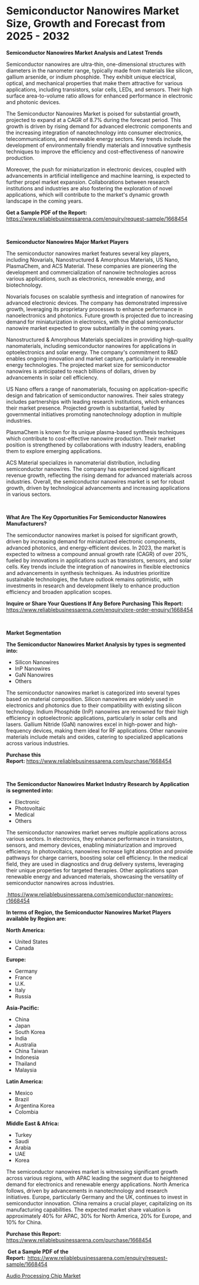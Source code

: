 <p><h1>Semiconductor Nanowires Market Size, Growth and Forecast from 2025 - 2032</h1></p><p><strong>Semiconductor Nanowires Market Analysis and Latest Trends</strong></p>
<p><p>Semiconductor nanowires are ultra-thin, one-dimensional structures with diameters in the nanometer range, typically made from materials like silicon, gallium arsenide, or indium phosphide. They exhibit unique electrical, optical, and mechanical properties that make them attractive for various applications, including transistors, solar cells, LEDs, and sensors. Their high surface area-to-volume ratio allows for enhanced performance in electronic and photonic devices.</p><p>The Semiconductor Nanowires Market is poised for substantial growth, projected to expand at a CAGR of 8.7% during the forecast period. This growth is driven by rising demand for advanced electronic components and the increasing integration of nanotechnology into consumer electronics, telecommunications, and renewable energy sectors. Key trends include the development of environmentally friendly materials and innovative synthesis techniques to improve the efficiency and cost-effectiveness of nanowire production. </p><p>Moreover, the push for miniaturization in electronic devices, coupled with advancements in artificial intelligence and machine learning, is expected to further propel market expansion. Collaborations between research institutions and industries are also fostering the exploration of novel applications, which will contribute to the market's dynamic growth landscape in the coming years.</p></p>
<p><strong>Get a Sample PDF of the Report:&nbsp;</strong> <a href="https://www.reliablebusinessarena.com/enquiry/request-sample/1668454?utm_campaign=3186&utm_medium=2&utm_source=Github&utm_content=ia&utm_term=06042025&utm_id=semiconductor-nanowires">https://www.reliablebusinessarena.com/enquiry/request-sample/1668454</a></p>
<p>&nbsp;</p>
<p><strong>Semiconductor Nanowires Major Market Players</strong></p>
<p><p>The semiconductor nanowires market features several key players, including Novarials, Nanostructured & Amorphous Materials, US Nano, PlasmaChem, and ACS Material. These companies are pioneering the development and commercialization of nanowire technologies across various applications, such as electronics, renewable energy, and biotechnology.</p><p>Novarials focuses on scalable synthesis and integration of nanowires for advanced electronic devices. The company has demonstrated impressive growth, leveraging its proprietary processes to enhance performance in nanoelectronics and photonics. Future growth is projected due to increasing demand for miniaturization in electronics, with the global semiconductor nanowire market expected to grow substantially in the coming years.</p><p>Nanostructured & Amorphous Materials specializes in providing high-quality nanomaterials, including semiconductor nanowires for applications in optoelectronics and solar energy. The company's commitment to R&D enables ongoing innovation and market capture, particularly in renewable energy technologies. The projected market size for semiconductor nanowires is anticipated to reach billions of dollars, driven by advancements in solar cell efficiency.</p><p>US Nano offers a range of nanomaterials, focusing on application-specific design and fabrication of semiconductor nanowires. Their sales strategy includes partnerships with leading research institutions, which enhances their market presence. Projected growth is substantial, fueled by governmental initiatives promoting nanotechnology adoption in multiple industries.</p><p>PlasmaChem is known for its unique plasma-based synthesis techniques which contribute to cost-effective nanowire production. Their market position is strengthened by collaborations with industry leaders, enabling them to explore emerging applications. </p><p>ACS Material specializes in nanomaterial distribution, including semiconductor nanowires. The company has experienced significant revenue growth, reflecting the rising demand for advanced materials across industries. Overall, the semiconductor nanowires market is set for robust growth, driven by technological advancements and increasing applications in various sectors.</p></p>
<p>&nbsp;</p>
<p><strong>What Are The Key Opportunities For Semiconductor Nanowires Manufacturers?</strong></p>
<p><p>The semiconductor nanowires market is poised for significant growth, driven by increasing demand for miniaturized electronic components, advanced photonics, and energy-efficient devices. In 2023, the market is expected to witness a compound annual growth rate (CAGR) of over 20%, fueled by innovations in applications such as transistors, sensors, and solar cells. Key trends include the integration of nanowires in flexible electronics and advancements in synthesis techniques. As industries prioritize sustainable technologies, the future outlook remains optimistic, with investments in research and development likely to enhance production efficiency and broaden application scopes.</p></p>
<p><strong>Inquire or Share Your Questions If Any Before Purchasing This Report:</strong> <a href="https://www.reliablebusinessarena.com/enquiry/pre-order-enquiry/1668454?utm_campaign=3186&utm_medium=2&utm_source=Github&utm_content=ia&utm_term=06042025&utm_id=semiconductor-nanowires">https://www.reliablebusinessarena.com/enquiry/pre-order-enquiry/1668454</a></p>
<p>&nbsp;</p>
<p><strong>Market Segmentation</strong></p>
<p><strong>The Semiconductor Nanowires Market Analysis by types is segmented into:</strong></p>
<p><ul><li>Silicon Nanowires</li><li>InP Nanowires</li><li>GaN Nanowires</li><li>Others</li></ul></p>
<p><p>The semiconductor nanowires market is categorized into several types based on material composition. Silicon nanowires are widely used in electronics and photonics due to their compatibility with existing silicon technology. Indium Phosphide (InP) nanowires are renowned for their high efficiency in optoelectronic applications, particularly in solar cells and lasers. Gallium Nitride (GaN) nanowires excel in high-power and high-frequency devices, making them ideal for RF applications. Other nanowire materials include metals and oxides, catering to specialized applications across various industries.</p></p>
<p><strong>Purchase this Report:&nbsp;</strong><a href="https://www.reliablebusinessarena.com/purchase/1668454?utm_campaign=3186&utm_medium=2&utm_source=Github&utm_content=ia&utm_term=06042025&utm_id=semiconductor-nanowires">https://www.reliablebusinessarena.com/purchase/1668454</a></p>
<p>&nbsp;</p>
<p><strong>The Semiconductor Nanowires Market Industry Research by Application is segmented into:</strong></p>
<p><ul><li>Electronic</li><li>Photovoltaic</li><li>Medical</li><li>Others</li></ul></p>
<p><p>The semiconductor nanowires market serves multiple applications across various sectors. In electronics, they enhance performance in transistors, sensors, and memory devices, enabling miniaturization and improved efficiency. In photovoltaics, nanowires increase light absorption and provide pathways for charge carriers, boosting solar cell efficiency. In the medical field, they are used in diagnostics and drug delivery systems, leveraging their unique properties for targeted therapies. Other applications span renewable energy and advanced materials, showcasing the versatility of semiconductor nanowires across industries.</p></p>
<p><a href="https://www.reliablebusinessarena.com/semiconductor-nanowires-r1668454?utm_campaign=3186&utm_medium=2&utm_source=Github&utm_content=ia&utm_term=06042025&utm_id=semiconductor-nanowires">&nbsp;https://www.reliablebusinessarena.com/semiconductor-nanowires-r1668454</a></p>
<p><strong>In terms of Region, the Semiconductor Nanowires Market Players available by Region are:</strong></p>
<p>
    <p> <strong> North America: </strong>
        <ul>
            <li>United States</li>
            <li>Canada</li>
        </ul>
        </p> 
    <p> <strong> Europe: </strong>
        <ul>
            <li>Germany</li>
            <li>France</li>
            <li>U.K.</li>
            <li>Italy</li>
            <li>Russia</li>
        </ul>
        </p> 
    <p> <strong> Asia-Pacific: </strong>
        <ul>
            <li>China</li>
            <li>Japan</li>
            <li>South Korea</li>
            <li>India</li>
            <li>Australia</li>
            <li>China Taiwan</li>
            <li>Indonesia</li>
            <li>Thailand</li>
            <li>Malaysia</li>
        </ul>
        </p> 
    <p> <strong> Latin America: </strong>
        <ul>
            <li>Mexico</li>
            <li>Brazil</li>
            <li>Argentina Korea</li>
            <li>Colombia</li>
        </ul>
        </p> 
    <p> <strong> Middle East & Africa: </strong>
        <ul>
            <li>Turkey</li>
            <li>Saudi</li>
            <li>Arabia</li>
            <li>UAE</li>
            <li>Korea</li>
        </ul>
    </p>
    </p>
<p><p>The semiconductor nanowires market is witnessing significant growth across various regions, with APAC leading the segment due to heightened demand for electronics and renewable energy applications. North America follows, driven by advancements in nanotechnology and research initiatives. Europe, particularly Germany and the UK, continues to invest in semiconductor innovation. China remains a crucial player, capitalizing on its manufacturing capabilities. The expected market share valuation is approximately 40% for APAC, 30% for North America, 20% for Europe, and 10% for China.</p></p>
<p><strong>Purchase this Report: </strong><a href="https://www.reliablebusinessarena.com/purchase/1668454?utm_campaign=3186&utm_medium=2&utm_source=Github&utm_content=ia&utm_term=06042025&utm_id=semiconductor-nanowires">https://www.reliablebusinessarena.com/purchase/1668454</a></p>
<p>&nbsp;<strong>Get a Sample PDF of the Report:&nbsp;&nbsp;</strong><a href="https://www.reliablebusinessarena.com/enquiry/request-sample/1668454?utm_campaign=3186&utm_medium=2&utm_source=Github&utm_content=ia&utm_term=06042025&utm_id=semiconductor-nanowires">https://www.reliablebusinessarena.com/enquiry/request-sample/1668454</a></p>
<p><strong></strong></p>
<p><p><a href="https://github.com/zoccohaniech/Market-Research-Report-List-1/blob/main/audio-processing-chip-market.md?utm_campaign=3186&utm_medium=2&utm_source=Github&utm_content=ia&utm_term=06042025&utm_id=semiconductor-nanowires">Audio Processing Chip Market</a></p></p>